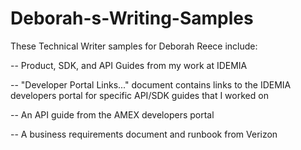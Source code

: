 # Deborah-s-Writing-Samples

These Technical Writer samples for Deborah Reece include:

-- Product, SDK, and API Guides from my work at IDEMIA 

-- "Developer Portal Links..." document contains links to the IDEMIA developers portal for specific API/SDK guides that I worked on 

-- An API guide from the AMEX developers portal

-- A business requirements document and runbook from Verizon
